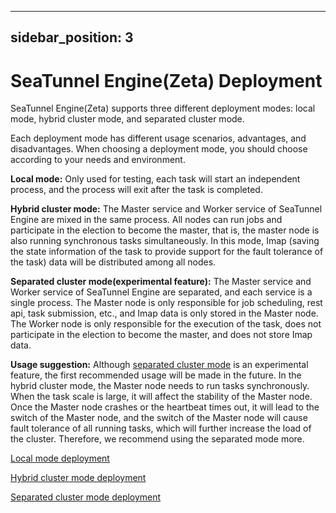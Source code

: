 ---

sidebar_position: 3
-------------------

# SeaTunnel Engine(Zeta) Deployment

SeaTunnel Engine(Zeta) supports three different deployment modes: local mode, hybrid cluster mode, and separated cluster mode.

Each deployment mode has different usage scenarios, advantages, and disadvantages. When choosing a deployment mode, you should choose according to your needs and environment.

**Local mode:** Only used for testing, each task will start an independent process, and the process will exit after the task is completed.

**Hybrid cluster mode:** The Master service and Worker service of SeaTunnel Engine are mixed in the same process. All nodes can run jobs and participate in the election to become the master, that is, the master node is also running synchronous tasks simultaneously. In this mode, Imap (saving the state information of the task to provide support for the fault tolerance of the task) data will be distributed among all nodes.

**Separated cluster mode(experimental feature):** The Master service and Worker service of SeaTunnel Engine are separated, and each service is a single process. The Master node is only responsible for job scheduling, rest api, task submission, etc., and Imap data is only stored in the Master node. The Worker node is only responsible for the execution of the task, does not participate in the election to become the master, and does not store Imap data.

**Usage suggestion:** Although [separated cluster mode](separated-cluster-deployment.md) is an experimental feature, the first recommended usage will be made in the future. In the hybrid cluster mode, the Master node needs to run tasks synchronously. When the task scale is large, it will affect the stability of the Master node. Once the Master node crashes or the heartbeat times out, it will lead to the switch of the Master node, and the switch of the Master node will cause fault tolerance of all running tasks, which will further increase the load of the cluster. Therefore, we recommend using the separated mode more.

[Local mode deployment](local-mode-deployment.md)

[Hybrid cluster mode deployment](hybrid-cluster-deployment.md)

[Separated cluster mode deployment](separated-cluster-deployment.md)
